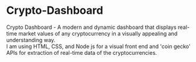 # Crypto-Dashboard
Crypto Dashboard - A modern and dynamic dashboard that displays real-time market values of any cryptocurrency in a visually appealing and understanding way. <br>
I am using HTML, CSS, and Node js for a visual front end and 'coin gecko' APIs for extraction of real-time data of the cryptocurrencies.
